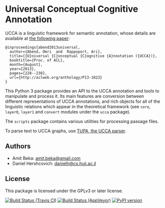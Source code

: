 Universal Conceptual Cognitive Annotation
============================
UCCA is a linguistic framework for semantic annotation, whose details
are available at [the following paper](http://www.cs.huji.ac.il/~oabend/papers/ucca_acl.pdf):

    @inproceedings{abend2013universal,
      author={Abend, Omri  and  Rappoport, Ari},
      title={{U}niversal {C}onceptual {C}ognitive {A}nnotation ({UCCA})},
      booktitle={Proc. of ACL},
      month={August},
      year={2013},
      pages={228--238},
      url={http://aclweb.org/anthology/P13-1023}
    }

This Python 3 package provides an API to the UCCA annotation and tools to
manipulate and process it. Its main features are conversion between different
representations of UCCA annotations, and rich objects for all of the linguistic
relations which appear in the theoretical framework (see `core`, `layer0`, `layer1`
and `convert` modules under the `ucca` package).

The `scripts` package contains various utilities for processing passage files.

To parse text to UCCA graphs, use [TUPA, the UCCA parser](http://www.cs.huji.ac.il/~danielh/ucca).


Authors
------
* Amit Beka: amit.beka@gmail.com
* Daniel Hershcovich: danielh@cs.huji.ac.il


License
-------
This package is licensed under the GPLv3 or later license.

[![Build Status (Travis CI)](https://travis-ci.org/danielhers/ucca.svg?branch=master)](https://travis-ci.org/danielhers/ucca)
[![Build Status (AppVeyor)](https://ci.appveyor.com/api/projects/status/github/danielhers/ucca?svg=true)](https://ci.appveyor.com/project/danielh/ucca)
[![PyPI version](https://badge.fury.io/py/UCCA.svg)](https://badge.fury.io/py/UCCA)
